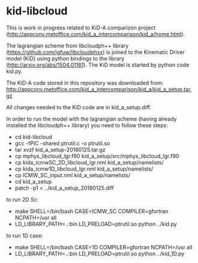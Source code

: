 kid-libcloud
============

This is work in progress related to KiD-A comparizon project 
(http://appconv.metoffice.com/kid_a_intercomparison/kid_a/home.html).

The lagrangian scheme from libcloudph++ library 
(https://github.com/igfuw/libcloudphxx) is joined to the Kinematic Driver 
model (KiD) using python bindings to the library (http://arxiv.org/abs/1504.01161).
The KiD model is started by python code kid.py.   

The KiD-A code stored in this repository was downloaded from:
http://appconv.metoffice.com/kid_a_intercomparison/kid_a/kid_a_setup.tar.gz

All changes needed to the KiD code are in kid_a_setup.diff.

In order to run the model with the lagrangian scheme (having already installed 
the libcloudph++ library) you need to follow these steps: 

  - cd kid-libcloud
  - gcc -fPIC -shared ptrutil.c -o ptrutil.so
  - tar xvzf kid_a_setup-20180125.tar.gz
  - cp mphys_libcloud_lgr.f90 kid_a_setup/src/mphys_libcloud_lgr.f90 
  - cp kida_icmwSC_2D_libcloud_lgr.nml kid_a_setup/namelists/
  - cp kida_icmw1D_libcloud_lgr.nml kid_a_setup/namelists/
  - cp ICMW_SC_input.nml kid_a_setup/namelists/
  - cd kid_a_setup
  - patch -p1 < ../kid_a_setup_20180125.diff

to run 2D Sc:
  - make SHELL=/bin/bash CASE=ICMW_SC COMPILER=gfortran NCPATH=/usr all
  - LD_LIBRARY_PATH=..:bin LD_PRELOAD=ptrutil.so python ../kid.py 

to run 1D case:
  - make SHELL=/bin/bash CASE=1D COMPILER=gfortran NCPATH=/usr all
  - LD_LIBRARY_PATH=..:bin LD_PRELOAD=ptrutil.so python ../kid_1D.py 


